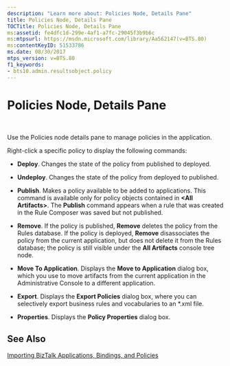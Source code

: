 ```yaml
---
description: "Learn more about: Policies Node, Details Pane"
title: Policies Node, Details Pane
TOCTitle: Policies Node, Details Pane
ms:assetid: fe4dfc1d-299e-4af1-a7fc-29045f3b9b6c
ms:mtpsurl: https://msdn.microsoft.com/library/Aa562147(v=BTS.80)
ms:contentKeyID: 51533786
ms.date: 08/30/2017
mtps_version: v=BTS.80
f1_keywords:
- bts10.admin.resultsobject.policy
---
```


# Policies Node, Details Pane

 

Use the Policies node details pane to manage policies in the application.

Right-click a specific policy to display the following commands:

  - **Deploy**. Changes the state of the policy from published to deployed.

  - **Undeploy**. Changes the state of the policy from deployed to published.

  - **Publish**. Makes a policy available to be added to applications. This command is available only for policy objects contained in **\<All Artifacts\>**. The **Publish** command appears when a rule that was created in the Rule Composer was saved but not published.

  - **Remove**. If the policy is published, **Remove** deletes the policy from the Rules database. If the policy is deployed, **Remove** disassociates the policy from the current application, but does not delete it from the Rules database; the policy is still visible under the **All Artifacts** console tree node.

  - **Move To Application**. Displays the **Move to Application** dialog box, which you use to move artifacts from the current application in the Administrative Console to a different application.

  - **Export**. Displays the **Export Policies** dialog box, where you can selectively export business rules and vocabularies to an \*.xml file.

  - **Properties**. Displays the **Policy Properties** dialog box.

## See Also

[Importing BizTalk Applications, Bindings, and Policies](https://msdn.microsoft.com/library/aa560565\(v=bts.80\))

